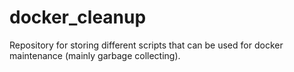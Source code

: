 # docker_cleanup
Repository for storing different scripts that can be used for docker maintenance (mainly garbage collecting).
